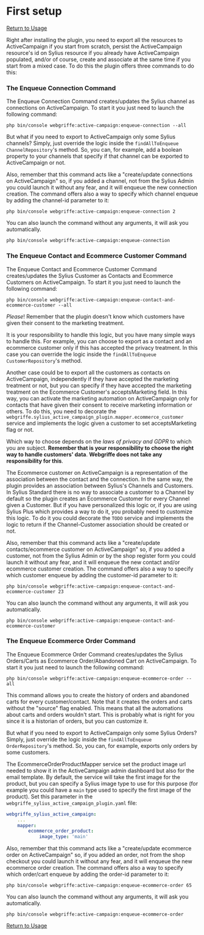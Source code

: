 # First setup

[Return to Usage](03-Usage.md)

Right after installing the plugin, you need to export all the resources to ActiveCampaign if you start from scratch,
persist the ActiveCampaign resource's id on Sylius resource if you already have ActiveCampaign populated, and/or of
course, create and associate at the same time if you start from a mixed case. To do this the plugin offers three
commands to do this:

### The Enqueue Connection Command

The Enqueue Connection Command creates/updates the Sylius channel as connections on ActiveCampaign. To start it you just
need to launch the following command:

```shell
php bin/console webgriffe:active-campaign:enqueue-connection --all
```

But what if you need to export to ActiveCampaign only some Sylius channels? Simply, just override the logic inside the
`findAllToEnqueue` `ChannelRepository`'s method. So, you can, for example, add a boolean property to your channels that
specify if that channel can be exported to ActiveCampaign or not.

Also, remember that this command acts like a "create/update connections on ActiveCampaign" so, if you added a channel,
not from the Sylius Admin you could launch it without any fear, and it will enqueue the new connection creation. The
command offers also a way to specify which channel enqueue by adding the channel-id parameter to it:

```shell
php bin/console webgriffe:active-campaign:enqueue-connection 2
```

You can also launch the command without any arguments, it will ask you automatically.

```shell
php bin/console webgriffe:active-campaign:enqueue-connection
```

### The Enqueue Contact and Ecommerce Customer Command

The Enqueue Contact and Ecommerce Customer Command creates/updates the Sylius Customer as Contacts and Ecommerce
Customers on ActiveCampaign. To start it you just need to launch the following command:

```shell
php bin/console webgriffe:active-campaign:enqueue-contact-and-ecommerce-customer --all
```

_Please_! Remember that the plugin doesn't know which customers have given their consent to the marketing treatment.

It is your responsibility to handle this logic, but you have many simple ways to handle this. For example, you can
choose to export as a contact and an ecommerce customer only if this has accepted the privacy treatment. In this case
you can override the logic inside the `findAllToEnqueue` `CustomerRepository`'s method.

Another case could be to export all the customers as contacts on ActiveCampaign, independently if they have accepted the
marketing treatment or not, but you can specify if they have accepted the marketing treatment on the Ecommerce
Customer's acceptsMarketing field. In this way, you can activate the marketing automation on ActiveCampaign only for
contacts that have given their consent to receive marketing information or others. To do this, you need to decorate the
`webgriffe.sylius_active_campaign_plugin.mapper.ecommerce_customer` service and implements the logic given a customer to
set acceptsMarketing flag or not.

Which way to choose depends on the _laws of privacy and GDPR_ to which you are subject. **Remember that is your
responsibility to choose the right way to handle customers' data**. **Webgriffe does not take any responsibility for
this**.

The Ecommerce customer on ActiveCampaign is a representation of the association between the contact and the connection.
In the same way, the plugin provides an association between Sylius's Channels and Customers. In Sylius Standard there is
no way to associate a customer to a Channel by default so the plugin creates an Ecommerce Customer for every Channel
given a Customer. But if you have personalized this logic or, if you are using Sylius Plus which provides a way to do
it, you probably need to customize this logic. To do it you could decorate the `TODO` service and implements the logic
to return if the Channel-Customer association should be created or not.

Also, remember that this command acts like a "create/update contacts/ecommerce customer on ActiveCampaign" so, if you
added a customer, not from the Sylius Admin or by the shop register form you could launch it without any fear, and it
will enqueue the new contact and/or ecommerce customer creation. The command offers also a way to specify which customer
enqueue by adding the customer-id parameter to it:

```shell
php bin/console webgriffe:active-campaign:enqueue-contact-and-ecommerce-customer 23
```

You can also launch the command without any arguments, it will ask you automatically.

```shell
php bin/console webgriffe:active-campaign:enqueue-contact-and-ecommerce-customer
```

### The Enqueue Ecommerce Order Command

The Enqueue Ecommerce Order Command creates/updates the Sylius Orders/Carts as Ecommerce Order/Abandoned Cart on
ActiveCampaign. To start it you just need to launch the following command:

```shell
php bin/console webgriffe:active-campaign:enqueue-ecommerce-order --all
```

This command allows you to create the history of orders and abandoned carts for every customer/contact. Note that it
creates the orders and carts without the "source" flag enabled. This means that all the automations about carts and
orders wouldn't start. This is probably what is right for you since it is a historian of orders, but you can customize
it.

But what if you need to export to ActiveCampaign only some Sylius Orders? Simply, just override the logic inside the
`findAllToEnqueue` `OrderRepository`'s method. So, you can, for example, exports only orders by some customers.

The EcommerceOrderProductMapper service set the product image url needed to show it in the ActiveCampaign admin
dashboard but also for the email template. By default, the service will take the first image for the product, but you can
specify a Sylius image type to use for this purpose (for example you could have a `main` type used to specify the first
image of the product). Set this parameter in the `webgriffe_sylius_active_campaign_plugin.yaml` file:

```yaml
webgriffe_sylius_active_campaign:
    ...
    mapper:
        ecommerce_order_product:
            image_type: 'main'
```

Also, remember that this command acts like a "create/update ecommerce order on ActiveCampaign" so, if you added an
order, not from the shop checkout you could launch it without any fear, and it will enqueue the new ecommerce order
creation. The command offers also a way to specify which order/cart enqueue by adding the order-id parameter to it:

```shell
php bin/console webgriffe:active-campaign:enqueue-ecommerce-order 65
```

You can also launch the command without any arguments, it will ask you automatically.

```shell
php bin/console webgriffe:active-campaign:enqueue-ecommerce-order
```

[Return to Usage](03-Usage.md)
